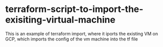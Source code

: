 # terraform-script-to-import-the-exisiting-virtual-machine

This is an example of terraform import, where it iports the existing VM on GCP, which imports the config of the vm machine into the tf file
